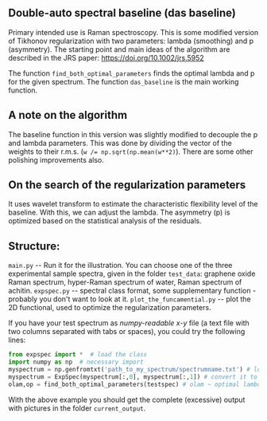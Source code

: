 
## Double-auto spectral baseline (das baseline)

Primary intended use is Raman spectroscopy. This is some modified version of Tikhonov regularization with two parameters: lambda (smoothing) and p (asymmetry). The starting point and main ideas of the algorithm are described in the JRS paper: https://doi.org/10.1002/jrs.5952

The function ```find_both_optimal_parameters``` finds the optimal lambda and p for the given spectrum.
The function ```das_baseline``` is the main working function.

## A note on the algorithm
The baseline function in this version was slightly modified to decouple the p and lambda parameters. This was done by dividing the vector of the weights to their r.m.s. (```w /= np.sqrt(np.mean(w**2)```). There are some other polishing improvements also.

## On the search of the regularization parameters
It uses wavelet transform to estimate the characteristic flexibility level of the baseline. With this, we can adjust the lambda. The asymmetry (p) is optimized based on the statistical analysis of the residuals.

## Structure:
```main.py``` -- Run it for the illustration. You can choose one of the three experimental sample spectra, given in the folder ```test_data```: graphene oxide Raman spectrum, hyper-Raman spectrum of water, Raman spectrum of achitin.
```expspec.py``` -- spectral class format, some supplementary function - probably you don't want to look at it.
```plot_the_funcamential.py``` -- plot the 2D functional, used to optimize the regularization parameters.


If you have your test spectrum as *numpy-readable* *x-y* file (a text file with two columns separated with tabs or spaces), you could try the following lines:
```python
from expspec import *  # load the class
import numpy as np  # necessary import
myspectrum = np.genfromtxt('path_to_my_spectrum/spectrumname.txt') # load your spectrum into numpy array
myspectrum = ExpSpec(myspectrum[:,0], myspectrum[:,1]) # convert it to the working format of the script
olam,op = find_both_optimal_parameters(testspec) # olam ~ optimal lambda, op ~ optimal p
```
With the above example you should get the complete (excessive) output with pictures in the folder ```current_output```.
